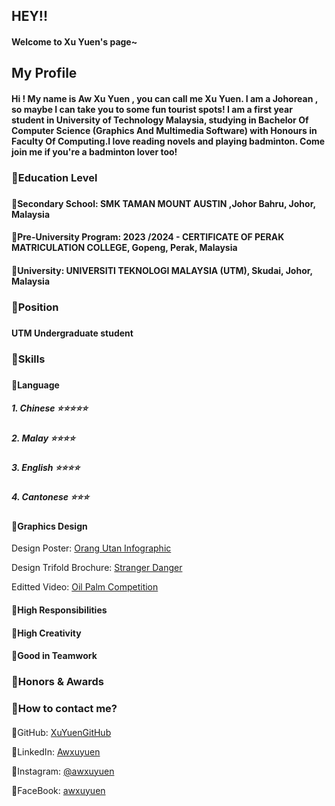 <h2>HEY!!
<h4>Welcome to Xu Yuen's page~<h4>

<h2> My Profile
<h4> Hi ! My name is Aw Xu Yuen , you can call me Xu Yuen. I am a Johorean , so maybe I can take you to some fun tourist spots! I am a first year student in University of Technology Malaysia, studying in Bachelor Of Computer Science (Graphics And Multimedia Software) with Honours in Faculty Of Computing.I love reading novels and playing badminton. Come join me if you're a badminton lover too!<h4>

<h3>🦋Education Level<h3>
  
  <h4>🌻Secondary School: SMK TAMAN MOUNT AUSTIN ,Johor Bahru, Johor, Malaysia
  <h4>🌻Pre-University Program: 2023 /2024 - CERTIFICATE OF PERAK MATRICULATION COLLEGE, Gopeng, Perak, Malaysia
  <h4>🌻University: UNIVERSITI TEKNOLOGI MALAYSIA (UTM), Skudai, Johor, Malaysia
  
<h3>🦋Position<h3>

  <h4>UTM Undergraduate student<h4>

<h3>🦋Skills<h3>
<h4>🪻Language<h4>
<h5>1. Chinese ⭐⭐⭐⭐⭐<h5>
<h5>2. Malay ⭐⭐⭐⭐<h5>
<h5>3. English ⭐⭐⭐⭐</h5>
<h5>4. Cantonese ⭐⭐⭐<h5>

<h4>🪻Graphics Design</h4>

Design Poster: [Orang Utan Infographic](https://www.canva.com/design/DAF58DvijGs/TOF7wDgbpG9SNS3ZJY3h-g/edit?utm_content=DAF58DvijGs&utm_campaign=designshare&utm_medium=link2&utm_source=sharebutton)

Design Trifold Brochure: [Stranger Danger](https://www.canva.com/design/DAF5jvd3XHE/T2E6Kh6WhM1niBpT8w_Ugw/edit?utm_content=DAF5jvd3XHE&utm_campaign=designshare&utm_medium=link2&utm_source=sharebutton)

Editted Video: [Oil Palm Competition](https://drive.google.com/file/d/1qOcBQ0Jr0QyKAZ3CVl0I3nhyuO0T6vKZ/view?usp=sharing)

<h4>🪻High Responsibilities</h4>
<h4>🪻High Creativity</h4>
<h4>🪻Good in Teamwork</h4>

<h3>🦋Honors & Awards</h3>

<h3>🦋How to contact me?

<h4></h4>
  
🌷GitHub: [XuYuenGitHub](https://github.com/XuYuen0820)

🌷LinkedIn: [Awxuyuen](https://www.linkedin.com/in/%E6%97%AD%E5%AA%9B-%E8%83%A1-278688347/)

🌷Instagram: [@awxuyuen](https://www.instagram.com/awxuyuen/)

🌷FaceBook: [awxuyuen](https://www.facebook.com/profile.php?id=100023082831066)


                
             


